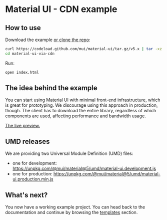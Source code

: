 # Material UI - CDN example

## How to use

Download the example [or clone the repo](https://github.com/mui/material-ui):

```bash
curl https://codeload.github.com/mui/material-ui/tar.gz/v5.x | tar -xz --strip=2  material-ui-5.x/examples/material-ui-via-cdn
cd material-ui-via-cdn
```

Run:

```bash
open index.html
```

## The idea behind the example

You can start using Material UI with minimal front-end infrastructure, which is great for prototyping.
We discourage using this approach in production, though.
The client has to download the entire library, regardless of which components are used, affecting performance and bandwidth usage.

<!-- #default-branch-switch -->

[The live preview.](https://raw.githack.com/mui/material-ui/v5.x/examples/material-ui-via-cdn/index.html)

## UMD releases

We are providing two Universal Module Definition (UMD) files:

- one for development: https://unpkg.com/@mui/material@5/umd/material-ui.development.js
- one for production: https://unpkg.com/@mui/material@5/umd/material-ui.production.min.js

<!-- #default-branch-switch -->

## What's next?

You now have a working example project.
You can head back to the documentation and continue by browsing the [templates](https://v5.mui.com/material-ui/getting-started/templates/) section.

<!-- #default-branch-switch -->

